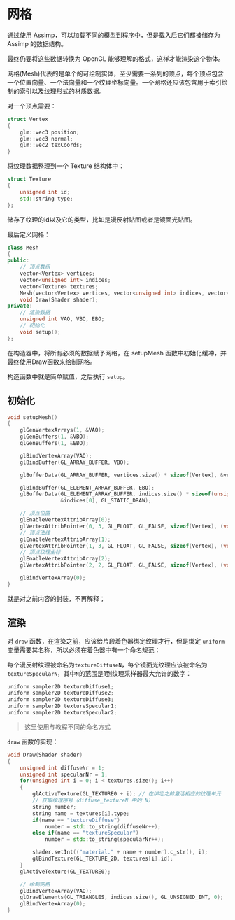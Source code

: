 # 网格

通过使用 Assimp，可以加载不同的模型到程序中，但是载入后它们都被储存为Assimp 的数据结构。

最终仍要将这些数据转换为 OpenGL 能够理解的格式，这样才能渲染这个物体。

网格(Mesh)代表的是单个的可绘制实体，至少需要一系列的顶点，每个顶点包含一个位置向量、一个法向量和一个纹理坐标向量。一个网格还应该包含用于索引绘制的索引以及纹理形式的材质数据。

对一个顶点需要：

```c++
struct Vertex
{
    glm::vec3 position;
    glm::vec3 normal;
    glm::vec2 texCoords;
}
```

将纹理数据整理到一个 Texture 结构体中：

```c++
struct Texture
{
	unsigned int id;
    std::string type;
};
```

储存了纹理的id以及它的类型，比如是漫反射贴图或者是镜面光贴图。

最后定义网格：

````c++
class Mesh
{
public:
    // 顶点数组
	vector<Vertex> vertices;
    vector<unsigned int> indices;
    vector<Texture> textures;
    Mesh(vector<Vertex> vertices, vector<unsigned int> indices, vector<Texture> textures);
    void Draw(Shader shader);
private:
    // 渲染数据
    unsigned int VAO, VBO, EBO;
    // 初始化
    void setup();
};
````

在构造器中，将所有必须的数据赋予网格，在 setupMesh 函数中初始化缓冲，并最终使用Draw函数来绘制网格。

构造函数中就是简单赋值，之后执行 `setup`。



## 初始化

````c++
void setupMesh()
{
    glGenVertexArrays(1, &VAO);
    glGenBuffers(1, &VBO);
    glGenBuffers(1, &EBO);

    glBindVertexArray(VAO);
    glBindBuffer(GL_ARRAY_BUFFER, VBO);

    glBufferData(GL_ARRAY_BUFFER, vertices.size() * sizeof(Vertex), &vertices[0], GL_STATIC_DRAW);  

    glBindBuffer(GL_ELEMENT_ARRAY_BUFFER, EBO);
    glBufferData(GL_ELEMENT_ARRAY_BUFFER, indices.size() * sizeof(unsigned int), 
                 &indices[0], GL_STATIC_DRAW);

    // 顶点位置
    glEnableVertexAttribArray(0);   
    glVertexAttribPointer(0, 3, GL_FLOAT, GL_FALSE, sizeof(Vertex), (void*)0);
    // 顶点法线
    glEnableVertexAttribArray(1);   
    glVertexAttribPointer(1, 3, GL_FLOAT, GL_FALSE, sizeof(Vertex), (void*)offsetof(Vertex, Normal));
    // 顶点纹理坐标
    glEnableVertexAttribArray(2);   
    glVertexAttribPointer(2, 2, GL_FLOAT, GL_FALSE, sizeof(Vertex), (void*)offsetof(Vertex, TexCoords));

    glBindVertexArray(0);
}  
````

就是对之前内容的封装，不再解释；



## 渲染

对 `draw` 函数，在渲染之前，应该给片段着色器绑定纹理才行，但是绑定 `uniform` 变量需要其名称，所以必须在着色器中有一个命名规范：

每个漫反射纹理被命名为`textureDiffuseN`，每个镜面光纹理应该被命名为`textureSpecularN`，其中`N`的范围是1到纹理采样器最大允许的数字：

````c++
uniform sampler2D textureDiffuse1;
uniform sampler2D textureDiffuse2;
uniform sampler2D textureDiffuse3;
uniform sampler2D textureSpecular1;
uniform sampler2D textureSpecular2;
````

> 这里使用与教程不同的命名方式

 `draw` 函数的实现：

````c++
void Draw(Shader shader) 
{
    unsigned int diffuseNr = 1;
    unsigned int specularNr = 1;
    for(unsigned int i = 0; i < textures.size(); i++)
    {
        glActiveTexture(GL_TEXTURE0 + i); // 在绑定之前激活相应的纹理单元
        // 获取纹理序号（diffuse_textureN 中的 N）
        string number;
        string name = textures[i].type;
        if(name == "textureDiffuse")
            number = std::to_string(diffuseNr++);
        else if(name == "textureSpecular")
            number = std::to_string(specularNr++);

        shader.setInt(("material." + name + number).c_str(), i);
        glBindTexture(GL_TEXTURE_2D, textures[i].id);
    }
    glActiveTexture(GL_TEXTURE0);

    // 绘制网格
    glBindVertexArray(VAO);
    glDrawElements(GL_TRIANGLES, indices.size(), GL_UNSIGNED_INT, 0);
    glBindVertexArray(0);
}
````





